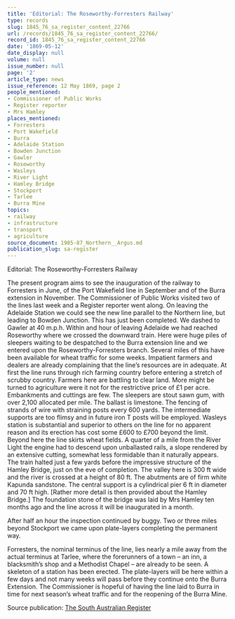 ```yaml
---
title: 'Editorial: The Roseworthy-Forresters Railway'
type: records
slug: 1845_76_sa_register_content_22766
url: /records/1845_76_sa_register_content_22766/
record_id: 1845_76_sa_register_content_22766
date: '1869-05-12'
date_display: null
volume: null
issue_number: null
page: '2'
article_type: news
issue_reference: 12 May 1869, page 2
people_mentioned:
- Commissioner of Public Works
- Register reporter
- Mrs Hamley
places_mentioned:
- Forresters
- Port Wakefield
- Burra
- Adelaide Station
- Bowden Junction
- Gawler
- Roseworthy
- Wasleys
- River Light
- Hamley Bridge
- Stockport
- Tarlee
- Burra Mine
topics:
- railway
- infrastructure
- transport
- agriculture
source_document: 1985-87_Northern__Argus.md
publication_slug: sa-register
---
```


Editorial: The Roseworthy-Forresters Railway

The present program aims to see the inauguration of the railway to Forresters in June, of the Port Wakefield line in September and of the Burra extension in November.  The Commissioner of Public Works visited two of the lines last week and a Register reporter went along.  On leaving the Adelaide Station we could see the new line parallel to the Northern line, but leading to Bowden Junction.  This has just been completed.  We dashed to Gawler at 40 m.p.h.  Within and hour of leaving Adelaide we had reached Roseworthy where we crossed the downward train.  Here were huge piles of sleepers waiting to be despatched to the Burra extension line and we entered upon the Roseworthy-Forresters branch.  Several miles of this have been available for wheat traffic for some weeks.  Impatient farmers and dealers are already complaining that the line’s resources are in adequate.  At first the line runs through rich farming country before entering a stretch of scrubby country.  Farmers here are battling to clear land.  More might be turned to agriculture were it not for the restrictive price of £1 per acre.  Embankments and cuttings are few.  The sleepers are stout sawn gum, with over 2,100 allocated per mile.  The ballast is limestone.  The fencing of strands of wire with straining posts every 600 yards.  The intermediate supports are too flimsy and in future iron T posts will be employed.  Wasleys station is substantial and superior to others on the line for no apparent reason and its erection has cost some £600 to £700 beyond the limit.  Beyond here the line skirts wheat fields.  A quarter of a mile from the River Light the engine had to descend upon unballasted rails, a slope rendered by an extensive cutting, somewhat less formidable than it naturally appears.  The train halted just a few yards before the impressive structure of the Hamley Bridge, just on the eve of completion. The valley here is 300 ft wide and the river is crossed at a height of 80 ft.  The abutments are of firm white Kapunda sandstone.  The central support is a cylindrical pier 6 ft in diameter and 70 ft high.  [Rather more detail is then provided about the Hamley Bridge.]  The foundation stone of the bridge was laid by Mrs Hamley ten months ago and the line across it will be inaugurated in a month.

After half an hour the inspection continued by buggy.  Two or three miles beyond Stockport we came upon plate-layers completing the permanent way.

Forresters, the nominal terminus of the line, lies nearly a mile away from the actual terminus at Tarlee, where the forerunners of a town – an inn, a blacksmith’s shop and a Methodist Chapel – are already to be seen.  A skeleton of a station has been erected.  The plate-layers will be here within a few days and not many weeks will pass before they continue onto the Burra Extension.  The Commissioner is hopeful of having the line laid to Burra in time for next season’s wheat traffic and for the reopening of the Burra Mine.

Source publication: [The South Australian Register](/publications/sa-register/)
